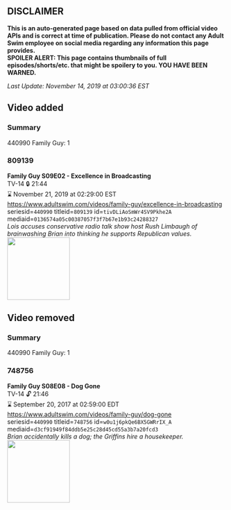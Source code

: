 ## DISCLAIMER
**This is an auto-generated page based on data pulled from official video APIs and is correct at time of publication. Please do not contact any Adult Swim employee on social media regarding any information this page provides.**  
**SPOILER ALERT: This page contains thumbnails of full episodes/shorts/etc. that might be spoilery to you. YOU HAVE BEEN WARNED.**  

_Last Update: November 14, 2019 at 03:00:36 EST_
## Video added
### Summary
440990 Family Guy: 1  
### 809139
**Family Guy S09E02 - Excellence in Broadcasting**  
TV-14 🔒 21:44  
⌛ November 21, 2019 at 02:29:00 EST  
https://www.adultswim.com/videos/family-guy/excellence-in-broadcasting  
seriesid=`440990` titleid=`809139` id=`tivDLiAoSmWr4SV9Pkhe2A` mediaid=`0136574a05c00387057f3f7b67e1b93c24288327`  
_Lois accuses conservative radio talk show host Rush Limbaugh of brainwashing Brian into thinking he supports Republican values._  
<a href="https://i.cdn.turner.com/asfix/repository//8a25c3920eaf5fa6010eaffb99c438bf/thumbnail_2220400697644741607.jpg"><img src="https://i.cdn.turner.com/asfix/repository//8a25c3920eaf5fa6010eaffb99c438bf/thumbnail_2220400697644741607.jpg" height="144px" /></a>
## Video removed
### Summary
440990 Family Guy: 1  
### 748756
**Family Guy S08E08 - Dog Gone**  
TV-14 🔓 21:46  
⌛ September 20, 2017 at 02:59:00 EDT  
https://www.adultswim.com/videos/family-guy/dog-gone  
seriesid=`440990` titleid=`748756` id=`w0u1j6pkQe6BX5GWRrIX_A` mediaid=`d3cf91949f84ddb5e25c28d45cd55a3b7a20fcd3`  
_Brian accidentally kills a dog; the Griffins hire a housekeeper._  
<a href="https://i.cdn.turner.com/adultswim/big/image-upload/thumbnails/thumb-2_image-15192400136303.jpg"><img src="https://i.cdn.turner.com/adultswim/big/image-upload/thumbnails/thumb-2_image-15192400136303.jpg" height="144px" /></a>
